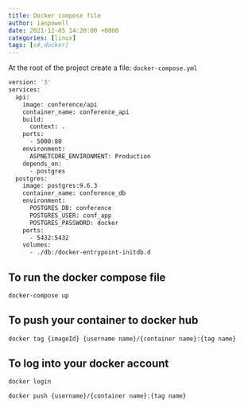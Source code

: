 ```yaml
---
title: Docker compose file
author: ianpowell
date: 2021-12-05 14:20:00 +0000
categories: [linux]
tags: [c#,docker]
---
```


At the root of the project create a file: `docker-compose.yml`

``` dockerfile
version: '3'
services:
  api:
    image: conference/api
    container_name: conference_api
    build:
      context: .
    ports:
      - 5000:80
    environment:
      ASPNETCORE_ENVIRONMENT: Production
    depends_on:
      - postgres
  postgres:
    image: postgres:9.6.3
    container_name: conference_db
    environment:
      POSTGRES_DB: conference
      POSTGRES_USER: conf_app
      POSTGRES_PASSWORD: docker
    ports:
      - 5432:5432
    volumes:
      - ./db:/docker-entrypoint-initdb.d
```

## To run the docker compose file

``` bash
docker-compose up
```

## To push your container to docker hub

```bash
docker tag {imageId} {username name}/{container name}:{tag name}
```
## To log into your docker account

``` bash
docker login
```

``` bash 
docker push {username}/{container name}:{tag name}
```
